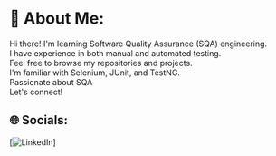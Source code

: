 # 💫 About Me:
Hi there! I'm learning Software Quality Assurance (SQA) engineering.<br>I have experience in both manual and automated testing.<br>Feel free to browse my repositories and projects.<br>I'm familiar with Selenium, JUnit, and TestNG.<br>Passionate about SQA<br>Let's connect!<br>

## 🌐 Socials:
[![LinkedIn](https://img.shields.io/badge/LinkedIn-%230077B5.svg?logo=linkedin&logoColor=white)]

